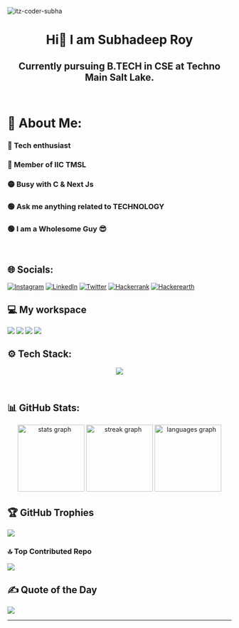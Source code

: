 <p align="left"> <img src="https://komarev.com/ghpvc/?username=subhadeep3902&label=Profile%20views&color=0e75b6&style=flat" alt="itz-coder-subha" /> </p>
<h1 align="center">Hi👋  I am Subhadeep Roy
<br/>
<h2 align="center">Currently pursuing B.TECH in CSE at Techno Main Salt Lake.</h2>
<br/>

# 💫 About Me:
### 🔴 Tech enthusiast<br>
### 🔴 Member of IIC TMSL <br>
### 🟡 Busy with C & Next Js<br>
### 🟢 Ask me anything related to TECHNOLOGY <br>
### 🟢 I am a Wholesome Guy 😎
<br/>

## 🌐 Socials:


[![Instagram](https://img.shields.io/badge/Instagram-%23E4405F.svg?logo=Instagram&logoColor=white)](https://instagram.com/mvp_subha) 
[![LinkedIn](https://img.shields.io/badge/LinkedIn-%230077B5.svg?logo=linkedin&logoColor=white)](https://linkedin.com/in/subhadeep3902) 
[![Twitter](https://img.shields.io/badge/Twitter-%231DA1F2.svg?logo=Twitter&logoColor=white)](https://twitter.com/@mvp_Subha) 
[![Hackerrank](https://img.shields.io/badge/Hackerrank-%231DA1F2.svg?logo=Hackerrank&logoColor=white)](https://www.hackerrank.com/subha9_5roy350)
[![Hackerearth](https://img.shields.io/badge/Hackerearth-%231DA1F2.svg?logo=Hackerearth&logoColor=white)](https://www.hackerearth.com/@subha9.5roy350) 
<br/>

## 💻 My workspace

![](https://img.shields.io/badge/Windows_11-informational?style=flat&logo=Windows11&logoColor=white&color=0078d6)
![](https://img.shields.io/badge/Intel-i3_10th_Gen-informational?style=flat&logo=intel&logoColor=white&color=0071C5)
![](https://img.shields.io/badge/RAM-8_GB-informational?style=flat&logo=data:image/png;base64,iVBORw0KGgoAAAANSUhEUgAAAA4AAAAOCAYAAAAfSC3RAAAABmJLR0QA/wD/AP+gvaeTAAAAqUlEQVQokaWSsQ3CQAxF36GIMlQMAbkFaOgoGQCJIdiKIl3YIYxAg6gjSso0n8YJLhC5E1+yLJ39zpb84V9JCpK2lqOkpUX0tW/gQlJnuZZ0tKh9begPBq2BfeJyTQjhNkxrJd0lPTWtFmBmv5TABbgmTCwBCvdwSlwVPzFbxXTLqAZ4ADsPvhLADRCBDj7nWAEHYD4B98B5PIfBWQbwoLdc5SxX/bRcrt4PhcIRoFAWyAAAAABJRU5ErkJggg==&logoColor=white&color=GREEN)
![](https://img.shields.io/badge/VS-Code-informational?style=flat&logo=vs-code&logoColor=white&color=0071C5)
<br/>

## ⚙ Tech Stack:

<p align="center">
  <a href="https://skillicons.dev">
    <img src="https://skills.thijs.gg/icons?i=c,cpp,js,html,css,py,git,mysql,nextjs,tailwind,linux,arduino" />
  </a>
</p>
<br/>

## 📊 GitHub Stats:


<div align="center">
  <img src="https://github-readme-stats.vercel.app/api?username=subhadeeproy3902&hide_title=false&hide_rank=false&show_icons=true&include_all_commits=true&count_private=true&disable_animations=false&theme=jolly&locale=en&hide_border=false" height="150" alt="stats graph"  />
    <img src="https://streak-stats.demolab.com?user=subhadeeproy3902&locale=en&mode=daily&theme=jolly&hide_border=false&border_radius=5" height="150" alt="streak graph"  />
  <img src="https://github-readme-stats.vercel.app/api/top-langs?username=subhadeeproy3902&locale=en&hide_title=false&layout=compact&card_width=320&langs_count=5&theme=jolly&hide_border=false" height="150" alt="languages graph"  />
</div>


## 🏆 GitHub Trophies

![](https://github-profile-trophy.vercel.app/?username=subhadeeproy3902&theme=juicyfresh&no-frame=false&no-bg=false&margin-w=4)
<br/>

### 🔝 Top Contributed Repo
![](https://github-contributor-stats.vercel.app/api?username=subhadeeproy3902&limit=5&theme=jolly&combine_all_yearly_contributions=true)


## ✍️ Quote of the Day

![](https://quotes-github-readme.vercel.app/api?type=horizontal&theme=radical)

---
